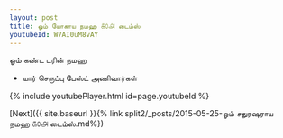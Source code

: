 ```yaml
---
layout: post
title: ஓம் யோகாய நமஹ ௧௦௮ டைம்ஸ்
youtubeId: W7AI0uM8vAY
---
```

 
 
 ஓம் கண்ட டரின் நமஹ  
 
 -  யார் செருப்பு பேஸ்ட் அணிவார்கள் 
 
  
 
  
 
 
 
 
 
 


{% include youtubePlayer.html id=page.youtubeId %}
 
[Next]({{ site.baseurl }}{% link  split2/_posts/2015-05-25-ஓம் சதுரஷராய நமஹ ௧௦௮ டைம்ஸ்.md%})
 
